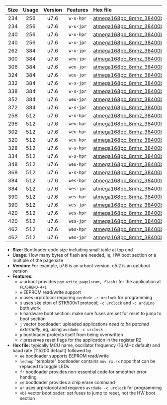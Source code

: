 |Size|Usage|Version|Features|Hex file|
|:-:|:-:|:-:|:-:|:--|
|234|256|u7.6|`w-u-hpr`|[atmega168pb_8mhz_38400bps_ur.hex](https://raw.githubusercontent.com/stefanrueger/urboot/main/bootloaders/atmega168pb/fcpu_8mhz/38400_bps/atmega168pb_8mhz_38400bps_ur.hex)|
|234|256|u7.6|`w-u-jpr`|[atmega168pb_8mhz_38400bps_ur_vbl.hex](https://raw.githubusercontent.com/stefanrueger/urboot/main/bootloaders/atmega168pb/fcpu_8mhz/38400_bps/atmega168pb_8mhz_38400bps_ur_vbl.hex)|
|240|256|u7.6|`w-u-hpr`|[atmega168pb_8mhz_38400bps_lednop_ur.hex](https://raw.githubusercontent.com/stefanrueger/urboot/main/bootloaders/atmega168pb/fcpu_8mhz/38400_bps/atmega168pb_8mhz_38400bps_lednop_ur.hex)|
|240|256|u7.6|`w-u-jpr`|[atmega168pb_8mhz_38400bps_lednop_ur_vbl.hex](https://raw.githubusercontent.com/stefanrueger/urboot/main/bootloaders/atmega168pb/fcpu_8mhz/38400_bps/atmega168pb_8mhz_38400bps_lednop_ur_vbl.hex)|
|262|384|u7.6|`w-u-jpr`|[atmega168pb_8mhz_38400bps_lednop_fr_ur_vbl.hex](https://raw.githubusercontent.com/stefanrueger/urboot/main/bootloaders/atmega168pb/fcpu_8mhz/38400_bps/atmega168pb_8mhz_38400bps_lednop_fr_ur_vbl.hex)|
|300|384|u7.6|`weu-jpr`|[atmega168pb_8mhz_38400bps_ee_ur_vbl.hex](https://raw.githubusercontent.com/stefanrueger/urboot/main/bootloaders/atmega168pb/fcpu_8mhz/38400_bps/atmega168pb_8mhz_38400bps_ee_ur_vbl.hex)|
|306|384|u7.6|`weu-jpr`|[atmega168pb_8mhz_38400bps_ee_lednop_ur_vbl.hex](https://raw.githubusercontent.com/stefanrueger/urboot/main/bootloaders/atmega168pb/fcpu_8mhz/38400_bps/atmega168pb_8mhz_38400bps_ee_lednop_ur_vbl.hex)|
|324|384|u7.6|`weu-jpr`|[atmega168pb_8mhz_38400bps_ee_lednop_fr_ur_vbl.hex](https://raw.githubusercontent.com/stefanrueger/urboot/main/bootloaders/atmega168pb/fcpu_8mhz/38400_bps/atmega168pb_8mhz_38400bps_ee_lednop_fr_ur_vbl.hex)|
|332|384|u7.6|`w-s-jpr`|[atmega168pb_8mhz_38400bps_vbl.hex](https://raw.githubusercontent.com/stefanrueger/urboot/main/bootloaders/atmega168pb/fcpu_8mhz/38400_bps/atmega168pb_8mhz_38400bps_vbl.hex)|
|338|384|u7.6|`w-s-jpr`|[atmega168pb_8mhz_38400bps_lednop_vbl.hex](https://raw.githubusercontent.com/stefanrueger/urboot/main/bootloaders/atmega168pb/fcpu_8mhz/38400_bps/atmega168pb_8mhz_38400bps_lednop_vbl.hex)|
|352|384|u7.6|`weu-jpr`|[atmega168pb_8mhz_38400bps_ee_lednop_fr_ce_ur_vbl.hex](https://raw.githubusercontent.com/stefanrueger/urboot/main/bootloaders/atmega168pb/fcpu_8mhz/38400_bps/atmega168pb_8mhz_38400bps_ee_lednop_fr_ce_ur_vbl.hex)|
|372|384|u7.6|`w-s-jpr`|[atmega168pb_8mhz_38400bps_lednop_fr_vbl.hex](https://raw.githubusercontent.com/stefanrueger/urboot/main/bootloaders/atmega168pb/fcpu_8mhz/38400_bps/atmega168pb_8mhz_38400bps_lednop_fr_vbl.hex)|
|258|512|u7.6|`w-u-hpr`|[atmega168pb_8mhz_38400bps_lednop_fr_ur.hex](https://raw.githubusercontent.com/stefanrueger/urboot/main/bootloaders/atmega168pb/fcpu_8mhz/38400_bps/atmega168pb_8mhz_38400bps_lednop_fr_ur.hex)|
|296|512|u7.6|`weu-hpr`|[atmega168pb_8mhz_38400bps_ee_ur.hex](https://raw.githubusercontent.com/stefanrueger/urboot/main/bootloaders/atmega168pb/fcpu_8mhz/38400_bps/atmega168pb_8mhz_38400bps_ee_ur.hex)|
|302|512|u7.6|`weu-hpr`|[atmega168pb_8mhz_38400bps_ee_lednop_ur.hex](https://raw.githubusercontent.com/stefanrueger/urboot/main/bootloaders/atmega168pb/fcpu_8mhz/38400_bps/atmega168pb_8mhz_38400bps_ee_lednop_ur.hex)|
|320|512|u7.6|`weu-hpr`|[atmega168pb_8mhz_38400bps_ee_lednop_fr_ur.hex](https://raw.githubusercontent.com/stefanrueger/urboot/main/bootloaders/atmega168pb/fcpu_8mhz/38400_bps/atmega168pb_8mhz_38400bps_ee_lednop_fr_ur.hex)|
|328|512|u7.6|`w-s-hpr`|[atmega168pb_8mhz_38400bps.hex](https://raw.githubusercontent.com/stefanrueger/urboot/main/bootloaders/atmega168pb/fcpu_8mhz/38400_bps/atmega168pb_8mhz_38400bps.hex)|
|334|512|u7.6|`w-s-hpr`|[atmega168pb_8mhz_38400bps_lednop.hex](https://raw.githubusercontent.com/stefanrueger/urboot/main/bootloaders/atmega168pb/fcpu_8mhz/38400_bps/atmega168pb_8mhz_38400bps_lednop.hex)|
|348|512|u7.6|`weu-hpr`|[atmega168pb_8mhz_38400bps_ee_lednop_fr_ce_ur.hex](https://raw.githubusercontent.com/stefanrueger/urboot/main/bootloaders/atmega168pb/fcpu_8mhz/38400_bps/atmega168pb_8mhz_38400bps_ee_lednop_fr_ce_ur.hex)|
|368|512|u7.6|`w-s-hpr`|[atmega168pb_8mhz_38400bps_lednop_fr.hex](https://raw.githubusercontent.com/stefanrueger/urboot/main/bootloaders/atmega168pb/fcpu_8mhz/38400_bps/atmega168pb_8mhz_38400bps_lednop_fr.hex)|
|384|512|u7.6|`wes-hpr`|[atmega168pb_8mhz_38400bps_ee.hex](https://raw.githubusercontent.com/stefanrueger/urboot/main/bootloaders/atmega168pb/fcpu_8mhz/38400_bps/atmega168pb_8mhz_38400bps_ee.hex)|
|384|512|u7.6|`wes-jpr`|[atmega168pb_8mhz_38400bps_ee_vbl.hex](https://raw.githubusercontent.com/stefanrueger/urboot/main/bootloaders/atmega168pb/fcpu_8mhz/38400_bps/atmega168pb_8mhz_38400bps_ee_vbl.hex)|
|390|512|u7.6|`wes-hpr`|[atmega168pb_8mhz_38400bps_ee_lednop.hex](https://raw.githubusercontent.com/stefanrueger/urboot/main/bootloaders/atmega168pb/fcpu_8mhz/38400_bps/atmega168pb_8mhz_38400bps_ee_lednop.hex)|
|390|512|u7.6|`wes-jpr`|[atmega168pb_8mhz_38400bps_ee_lednop_vbl.hex](https://raw.githubusercontent.com/stefanrueger/urboot/main/bootloaders/atmega168pb/fcpu_8mhz/38400_bps/atmega168pb_8mhz_38400bps_ee_lednop_vbl.hex)|
|420|512|u7.6|`wes-hpr`|[atmega168pb_8mhz_38400bps_ee_lednop_fr.hex](https://raw.githubusercontent.com/stefanrueger/urboot/main/bootloaders/atmega168pb/fcpu_8mhz/38400_bps/atmega168pb_8mhz_38400bps_ee_lednop_fr.hex)|
|420|512|u7.6|`wes-jpr`|[atmega168pb_8mhz_38400bps_ee_lednop_fr_vbl.hex](https://raw.githubusercontent.com/stefanrueger/urboot/main/bootloaders/atmega168pb/fcpu_8mhz/38400_bps/atmega168pb_8mhz_38400bps_ee_lednop_fr_vbl.hex)|
|462|512|u7.6|`wes-hpr`|[atmega168pb_8mhz_38400bps_ee_lednop_fr_ce.hex](https://raw.githubusercontent.com/stefanrueger/urboot/main/bootloaders/atmega168pb/fcpu_8mhz/38400_bps/atmega168pb_8mhz_38400bps_ee_lednop_fr_ce.hex)|
|462|512|u7.6|`wes-jpr`|[atmega168pb_8mhz_38400bps_ee_lednop_fr_ce_vbl.hex](https://raw.githubusercontent.com/stefanrueger/urboot/main/bootloaders/atmega168pb/fcpu_8mhz/38400_bps/atmega168pb_8mhz_38400bps_ee_lednop_fr_ce_vbl.hex)|

- **Size:** Bootloader code size including small table at top end
- **Usage:** How many bytes of flash are needed, ie, HW boot section or a multiple of the page size
- **Version:** For example, u7.6 is an urboot version, o5.2 is an optiboot version
- **Features:**
  + `w` urboot provides `pgm_write_page(sram, flash)` for the application at `FLASHEND-4+1`
  + `e` EEPROM read/write support
  + `u` uses urprotocol requiring `avrdude -c urclock` for programming
  + `s` uses skeleton of STK500v1 protocol; `-c urclock` and `-c arduino` both work
  + `h` hardware boot section: make sure fuses are set for reset to jump to boot section
  + `j` vector bootloader: uploaded applications *need to be patched externally*, eg, using `avrdude -c urclock`
  + `p` bootloader protects itself from being overwritten
  + `r` preserves reset flags for the application in the register R2
- **Hex file:** typically MCU name, oscillator frequency (16 MHz default) and baud rate (115200 default) followed by
  + `ee` bootloader supports EEPROM read/write
  + `lednop` "template" bootloader contains `mov rx,rx` nops that can be replaced to toggle LEDs
  + `fr` bootloader provides non-essential code for smoother error handing
  + `ce` bootloader provides a chip erase command
  + `ur` uses urprotocol and requires `avrdude -c urclock` for programming
  + `vbl` vector bootloader: set fuses to jump to reset, not the HW boot section
